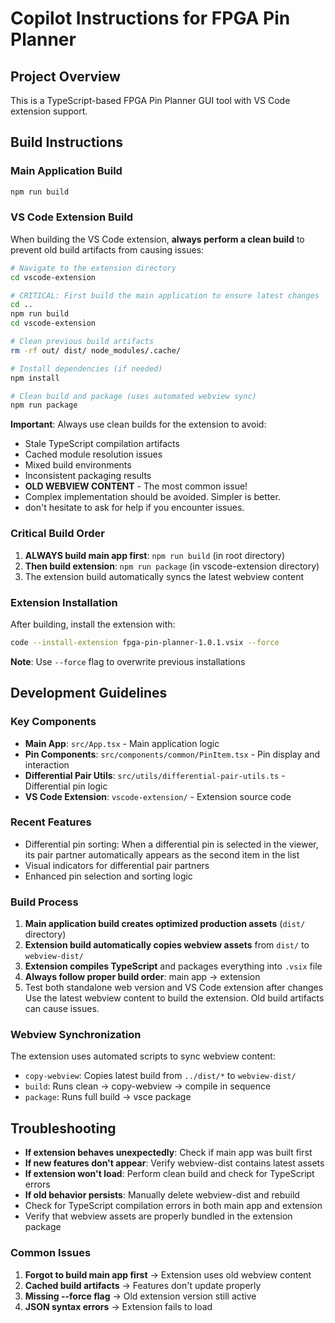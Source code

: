 # Copilot Instructions for FPGA Pin Planner

## Project Overview
This is a TypeScript-based FPGA Pin Planner GUI tool with VS Code extension support.

## Build Instructions

### Main Application Build
```bash
npm run build
```

### VS Code Extension Build
When building the VS Code extension, **always perform a clean build** to prevent old build artifacts from causing issues:

```bash
# Navigate to the extension directory
cd vscode-extension

# CRITICAL: First build the main application to ensure latest changes
cd ..
npm run build
cd vscode-extension

# Clean previous build artifacts
rm -rf out/ dist/ node_modules/.cache/

# Install dependencies (if needed)
npm install

# Clean build and package (uses automated webview sync)
npm run package
```

**Important**: Always use clean builds for the extension to avoid:
- Stale TypeScript compilation artifacts
- Cached module resolution issues
- Mixed build environments
- Inconsistent packaging results
- **OLD WEBVIEW CONTENT** - The most common issue!
- Complex implementation should be avoided. Simpler is better.
- don't hesitate to ask for help if you encounter issues.

### Critical Build Order
1. **ALWAYS build main app first**: `npm run build` (in root directory)
2. **Then build extension**: `npm run package` (in vscode-extension directory)
3. The extension build automatically syncs the latest webview content

### Extension Installation
After building, install the extension with:
```bash
code --install-extension fpga-pin-planner-1.0.1.vsix --force
```

**Note**: Use `--force` flag to overwrite previous installations

## Development Guidelines

### Key Components
- **Main App**: `src/App.tsx` - Main application logic
- **Pin Components**: `src/components/common/PinItem.tsx` - Pin display and interaction
- **Differential Pair Utils**: `src/utils/differential-pair-utils.ts` - Differential pin logic
- **VS Code Extension**: `vscode-extension/` - Extension source code

### Recent Features
- Differential pin sorting: When a differential pin is selected in the viewer, its pair partner automatically appears as the second item in the list
- Visual indicators for differential pair partners
- Enhanced pin selection and sorting logic

### Build Process
1. **Main application build creates optimized production assets** (`dist/` directory)
2. **Extension build automatically copies webview assets** from `dist/` to `webview-dist/`
3. **Extension compiles TypeScript** and packages everything into `.vsix` file
4. **Always follow proper build order**: main app → extension
5. Test both standalone web version and VS Code extension after changes
Use the latest webview content to build the extension. Old build artifacts can cause issues.

### Webview Synchronization
The extension uses automated scripts to sync webview content:
- `copy-webview`: Copies latest build from `../dist/*` to `webview-dist/`
- `build`: Runs clean → copy-webview → compile in sequence
- `package`: Runs full build → vsce package

## Troubleshooting
- **If extension behaves unexpectedly**: Check if main app was built first
- **If new features don't appear**: Verify webview-dist contains latest assets
- **If extension won't load**: Perform clean build and check for TypeScript errors
- **If old behavior persists**: Manually delete webview-dist and rebuild
- Check for TypeScript compilation errors in both main app and extension
- Verify that webview assets are properly bundled in the extension package

### Common Issues
1. **Forgot to build main app first** → Extension uses old webview content
2. **Cached build artifacts** → Features don't update properly
3. **Missing --force flag** → Old extension version still active
4. **JSON syntax errors** → Extension fails to load